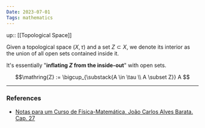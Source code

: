 ```yaml
---
Date: 2023-07-01
Tags: mathematics
---
```

up:: [[Topological Space]]

Given a topological space $(X, \tau)$ and a set $Z \subset X$, we denote its interior as the union of all open sets contained inside it. 

It's essentially "**inflating $Z$ from the inside-out**" with open sets.

$$\mathring{Z} := \bigcup_{\substack{A \in \tau \\ A \subset Z}} A $$

---
### References
- [Notas para um Curso de Física-Matemática, João Carlos Alves Barata. Cap. 27](http://denebola.if.usp.br/~jbarata/Notas_de_aula/arquivos/nc-cap27.pdf)